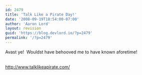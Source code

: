 ```yaml
---
id: 2479
title: 'Talk Like a Pirate Day!'
date: '2008-09-19T18:54:00-07:00'
author: 'Aaron Lord'
layout: revision
guid: 'https://blog.devlord.io/?p=2479'
permalink: '/?p=2479'
---
```


Avast ye!  Wouldst have behooved me to have known aforetime!<div><br /></div><div><a href="http://www.talklikeapirate.com/">http://www.talklikeapirate.com/</a><br /></div>